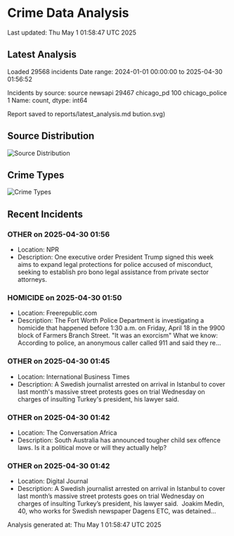 # Crime Data Analysis
Last updated: Thu May  1 01:58:47 UTC 2025

## Latest Analysis

Loaded 29568 incidents
Date range: 2024-01-01 00:00:00 to 2025-04-30 01:56:52

Incidents by source:
source
newsapi           29467
chicago_pd          100
chicago_police        1
Name: count, dtype: int64

Report saved to reports/latest_analysis.md
bution.svg)

## Source Distribution
![Source Distribution](images/source_distribution.svg)

## Crime Types
![Crime Types](images/crime_types.svg)

## Recent Incidents

### OTHER on 2025-04-30 01:56
- Location: NPR
- Description: One executive order President Trump signed this week aims to expand legal protections for police accused of misconduct, seeking to establish pro bono legal assistance from private sector attorneys.


### HOMICIDE on 2025-04-30 01:50
- Location: Freerepublic.com
- Description: The Fort Worth Police Department is investigating a homicide that happened before 1:30 a.m. on Friday, April 18 in the 9900 block of Farmers Branch Street. "It was an exorcism" What we know: According to police, an anonymous caller called 911 and said they re…


### OTHER on 2025-04-30 01:45
- Location: International Business Times
- Description: A Swedish journalist arrested on arrival in Istanbul to cover last month's massive street protests goes on trial Wednesday on charges of insulting Turkey's president, his lawyer said.


### OTHER on 2025-04-30 01:42
- Location: The Conversation Africa
- Description: South Australia has announced tougher child sex offence laws. Is it a political move or will they actually help?


### OTHER on 2025-04-30 01:42
- Location: Digital Journal
- Description: A Swedish journalist arrested on arrival in Istanbul to cover last month’s massive street protests goes on trial Wednesday on charges of insulting Turkey’s president, his lawyer said.  Joakim Medin, 40, who works for Swedish newspaper Dagens ETC, was detained…

Analysis generated at: Thu May  1 01:58:47 UTC 2025
